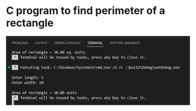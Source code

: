 # C program to find perimeter of a rectangle
[![image](https://github.com/Mina-Karam/ITI-ES-4-Months/blob/Master/00-C-Programming/01-Codeforwin/00-Basic-C-programs/06-C-program-to-find-perimeter-of-a-rectangle/Execution.png)](https://www.linkedin.com/in/mina-karam/)
